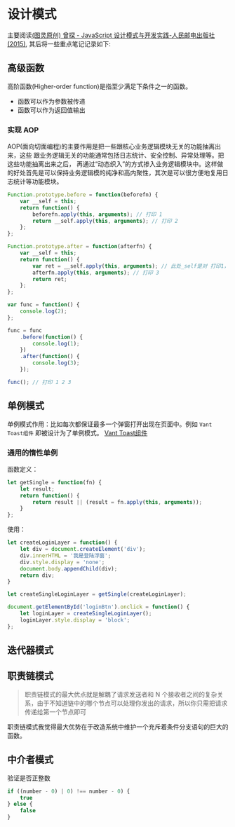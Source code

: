 # 设计模式

主要阅读[(图灵原创) 曾探 - JavaScript 设计模式与开发实践-人民邮电出版社 (2015)](/pdf/designpattern.pdf), 其后将一些重点笔记记录如下:

## 高级函数

高阶函数(Higher-order function)是指至少满足下条件之一的函数。

* 函数可以作为参数被传递
* 函数可以作为返回值输出

### 实现 AOP

AOP(面向切面编程)的主要作用是把一些跟核心业务逻辑模块无关的功能抽离出来，这些 跟业务逻辑无关的功能通常包括日志统计、安全控制、异常处理等。把这些功能抽离出来之后， 再通过“动态织入”的方式掺入业务逻辑模块中。这样做的好处首先是可以保持业务逻辑模的纯净和高内聚性，其次是可以很方便地复用日志统计等功能模块。

```js
Function.prototype.before = function(beforefn) {
    var __self = this;
    return function() {
        beforefn.apply(this, arguments); // 打印 1
        return __self.apply(this, arguments); // 打印 2
    };
};

Function.prototype.after = function(afterfn) {
    var __self = this;
    return function() {
        var ret = __self.apply(this, arguments); // 此处_self是对 打印1，打印2 函数在此处的引用，并在此处最终被执行
        afterfn.apply(this, arguments); // 打印 3
        return ret;
    };
};

var func = function() {
    console.log(2);
};

func = func
    .before(function() {
        console.log(1);
    })
    .after(function() {
        console.log(3);
    });

func(); // 打印 1 2 3
```

## 单例模式

单例模式作用：比如每次都保证最多一个弹窗打开出现在页面中。例如 `Vant Toast组件` 即被设计为了单例模式。
[Vant Toast组件](https://vant-contrib.gitee.io/vant/v2/#/zh-CN/toast)

### 通用的惰性单例

函数定义：

```js
let getSingle = function(fn) {
    let result;
    return function() {
        return result || (result = fn.apply(this, arguments));
    }
};
```

使用：

```js
let createLoginLayer = function() {
    let div = document.createElement('div');
    div.innerHTML = '我是登陆浮窗';
    div.style.display = 'none';
    document.body.appendChild(div);
    return div;
}

let createSingleLoginLayer = getSingle(createLoginLayer);

document.getElementById('loginBtn').onclick = function() {
    let loginLayer = createSingleLoginLayer();
    loginLayer.style.display = 'block';
};
```

## 迭代器模式

## 职责链模式

> 职责链模式的最大优点就是解耦了请求发送者和 N 个接收者之间的复杂关 系，由于不知道链中的哪个节点可以处理你发出的请求，所以你只需把请求传递给第一个节点即可

职责链模式我觉得最大优势在于改造系统中维护一个充斥着条件分支语句的巨大的函数。

## 中介者模式

验证是否正整数

```js
if ((number - 0) | 0) !== number - 0) {
    true
} else {
    false
}
```
